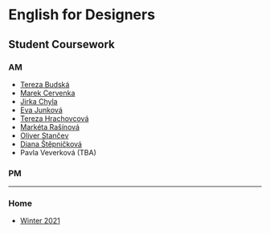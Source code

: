 # English for Designers
## Student Coursework

### AM

- [Tereza Budská](https://tebri11.github.io/en-for-designers/07-homepage/)
- [Marek Cervenka](https://black2589.github.io/en-for-designers/)
- [Jirka Chyla](https://quidoo.github.io/english_for_designers/07-homepage/)
- [Eva Junková](https://evajunkova.github.io/english-for-designers/07-homepage/)
- [Tereza Hrachovcová](https://hrachovcovat.github.io/english/homepage)
- [Markéta Rašínová](https://marketrasinova.github.io/english-for-designers/07-homepage/)
- [Oliver Stančev](https://oliverstancev.github.io/english-for-designers/07-Homepage/)
- [Diana Štěpničková](https://dijajana.github.io/english-for-designers/)
- Pavla Veverková (TBA)

### PM
- - -

### Home

- [Winter 2021](https://github.com/jgagne/ajovt3-zs21-vskk)
